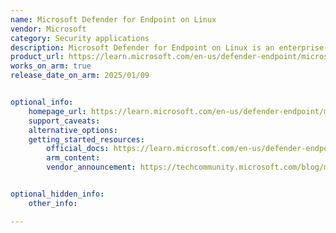 ```yaml
---
name: Microsoft Defender for Endpoint on Linux
vendor: Microsoft
category: Security applications
description: Microsoft Defender for Endpoint on Linux is an enterprise-grade endpoint security platform that protects Linux servers by preventing, detecting, and responding to advanced threats in real time.
product_url: https://learn.microsoft.com/en-us/defender-endpoint/microsoft-defender-endpoint-linux
works_on_arm: true
release_date_on_arm: 2025/01/09


optional_info:
    homepage_url: https://learn.microsoft.com/en-us/defender-endpoint/microsoft-defender-endpoint-linux
    support_caveats:
    alternative_options:
    getting_started_resources:
        official_docs: https://learn.microsoft.com/en-us/defender-endpoint/microsoft-defender-endpoint-linux#deploy-and-configure-policies-for-defender-for-endpoint-on-linux
        arm_content:
        vendor_announcement: https://techcommunity.microsoft.com/blog/microsoftdefenderatpblog/defender-for-endpoint-extends-support-to-arm-based-linux-servers/4364066


optional_hidden_info:
    other_info: 

---
```

